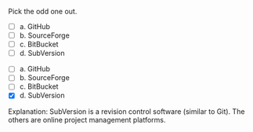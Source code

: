 <panel header=":lock::key: Pick the odd one out.">
<question>

Pick the odd one out.

- [ ] a. GitHub
- [ ] b. SourceForge
- [ ] c. BitBucket
- [ ] d. SubVersion

<div slot="answer">

- [ ] a. GitHub
- [ ] b. SourceForge
- [ ] c. BitBucket
- [x] d. SubVersion

Explanation: SubVersion is a revision control software (similar to Git). The others are online project management platforms.

</div>
</question>
</panel>

